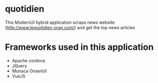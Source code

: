 # quotidien
This ModernUI hybrid application scraps news website (http://www.lequotidien-oran.com/) and get the top news articles
# Frameworks used in this application
  - Apache cordova
  - JQuery
  - Monaca OnsenUI
  - VueJS
  
